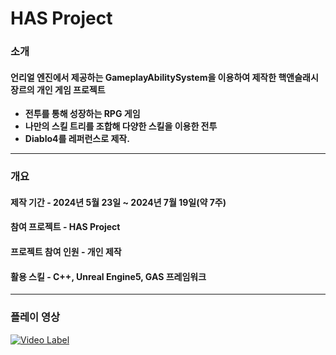 # HAS Project

### 소개

#### 언리얼 엔진에서 제공하는 GameplayAbilitySystem을 이용하여 제작한 핵앤슬래시 장르의 개인 게임 프로젝트

- **전투를 통해 성장하는 RPG 게임**
- **나만의 스킬 트리를 조합해 다양한 스킬을 이용한 전투**
- **Diablo4를 레퍼런스로 제작.**
---
### 개요

#### 제작 기간 - 2024년 5월 23일 ~ 2024년 7월 19일(약 7주)

#### 참여 프로젝트 - HAS Project

#### 프로젝트 참여 인원 - 개인 제작

#### 활용 스킬 - C++, Unreal Engine5, GAS 프레임워크
---
### 플레이 영상
[![Video Label](http://img.youtube.com/vi/PiiKiwZ-IkY/0.jpg)](https://www.youtube.com/watch?v=PiiKiwZ-IkY) 
